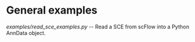 General examples
================

*examples/read_sce_examples.py* -- Read a SCE from scFlow into a Python AnnData object.
